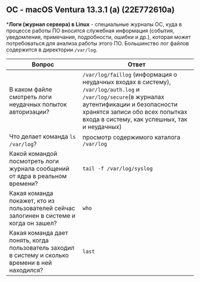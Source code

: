 ## ОС - macOS Ventura 13.3.1 (a) (22E772610a)

***Логи (журнал сервера) в Linux** - специальные журналы ОС, куда в процессе работы ПО вносится служебная информация (события, уведомления, примечания, подробности, ошибки и др.), которая может потребоваться для анализа работы этого ПО. Большинство лог файлов содержится в директории ```/var/log```.

|Вопрос|Ответ|
|------|-----|
|В каком файле смотреть логи неудачных попыток авторизации?|```/var/log/faillog``` (информация о неудачных входах в систему), ```/var/log/auth.log``` и ```/var/log/secure```(в журналах аутентификации и безопасности хранятся записи обо всех попытках входа в систему, как успешных, так и неудачных)|
|Что делает команда ```ls /var/log```?| просмотр содержимого каталога ```/var/log```| 
|Какой командой посмотреть логи журнала сообщений от ядра в реальном времени?| ```tail -f /var/log/syslog```|
|Какая команда покажет, кто из пользователей сейчас залогинен в системе и когда он зашел?| ```who```|
|Какая команда дает понять, когда пользователь заходил в систему и сколько времени в ней находился?|```last```|
